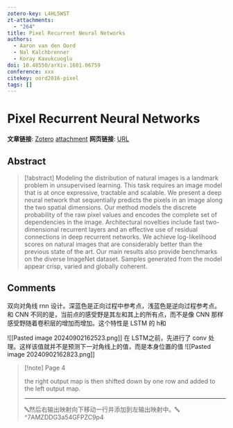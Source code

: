 ```yaml
---
zotero-key: L4HL5WST
zt-attachments:
  - "264"
title: Pixel Recurrent Neural Networks
authors:
  - Aaron van den Oord
  - Nal Kalchbrenner
  - Koray Kavukcuoglu
doi: 10.48550/arXiv.1601.06759
conference: xxx
citekey: oord2016-pixel
tags: []
---
```

# Pixel Recurrent Neural Networks

**文章链接**: [Zotero](zotero://select/library/items/L4HL5WST) [attachment](<file:///home/ilot/Zotero/storage/54GFPZC9/Oord%20%E7%AD%89%20-%202016%20-%20Pixel%20Recurrent%20Neural%20Networks.pdf>)
**网页链接**: [URL](http://arxiv.org/abs/1601.06759)
## Abstract

>[!abstract]
>Modeling the distribution of natural images is a landmark problem in unsupervised learning. This task requires an image model that is at once expressive, tractable and scalable. We present a deep neural network that sequentially predicts the pixels in an image along the two spatial dimensions. Our method models the discrete probability of the raw pixel values and encodes the complete set of dependencies in the image. Architectural novelties include fast two-dimensional recurrent layers and an effective use of residual connections in deep recurrent networks. We achieve log-likelihood scores on natural images that are considerably better than the previous state of the art. Our main results also provide benchmarks on the diverse ImageNet dataset. Samples generated from the model appear crisp, varied and globally coherent.

## Comments
双向对角线 rnn 设计。深蓝色是正向过程中参考点，浅蓝色是逆向过程参考点。和 CNN 不同的是，当前点的感受野是其左和其上的所有点，而不是像 CNN 那样感受野随着卷积层的增加而增加。这个特性是 LSTM 的 h和


![[Pasted image 20240902162523.png]]
在 LSTM之前，先进行了 conv 处理。这样该值就并不是预测下一对角线上的值，而是本身位置的值
![[Pasted image 20240902162823.png]]

> [!note] Page 4
> 
> the right output map is then shifted down by one row and added to the left output map.
> 
> ---
> 🔤然后右输出映射向下移动一行并添加到左输出映射中。🔤
> ^7AMZDDG3a54GFPZC9p4

